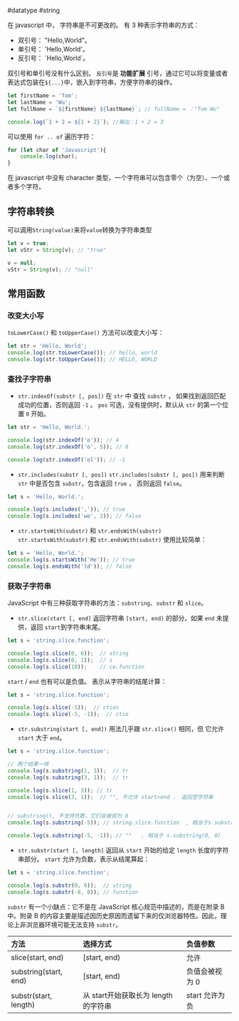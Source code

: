 #datatype #string

在 javascript 中， 字符串是不可更改的。
有 3 种表示字符串的方式：

- 双引号： "Hello,World"。
- 单引号： 'Hello,World'。
- 反引号： \`Hello,World\`。

双引号和单引号没有什么区别。 `反引号`是 **功能扩展** 引号，通过它可以将变量或者表达式包装在`${...}`中，嵌入到字符串，方便字符串的操作。

```js {.line-numbers}
let firstName = 'Tom';
let lastName = 'Wu';
let fullName = `${firstName} ${lastName}`; // fullName = ："Tom Wu"

console.log(`1 + 2 = ${1 + 2}`); //输出：1 + 2 = 3
```

可以使用 `for .. of` 遍历字符：

```js {.line-numbers}
for (let char of 'Javascript'){
	console.log(char);
}
```

在 javascript 中没有 character 类型，一个字符串可以包含零个（为空）、一个或者多个字符。

## 字符串转换

可以调用`String(value)`来将`value`转换为字符串类型

```js {.line-numbers}
let v = true;
let vStr = String(v); // "true"

v = null;
vStr = String(v); // "null"
```

 ## 常用函数

### 改变大小写

`toLowerCase()` 和 `toUpperCase()` 方法可以改变大小写：

```js {.line-numbers}
let str = 'Hello, World';
console.log(str.toLowerCase()); // hello, world
console.log(str.toUpperCase()); // HELLO, WORLD
```

### 查找子字符串

- `str.indexOf(substr [, pos])`
在 `str` 中 查找 `substr` ， 如果找到返回匹配成功的位置，否则返回 `-1` 。 `pos` 可选，没有提供时，默认从 `str` 的第一个位置 `0` 开始。

```js {.line-numbers}
let str = 'Hello, World.';

console.log(str.indexOf('o')); // 4
console.log(str.indexOf('o', 5)); // 8

console.log(str.indexOf('ol')); // -1
```

- `str.includes(substr [, pos])`
`str.includes(substr [, pos])` 用来判断 `str` 中是否包含 `substr`，包含返回 `true` ， 否则返回 `false`。

```js {.line-numbers}
let s = 'Hello, World.';

console.log(s.includes(',')); // true
console.log(s.includes('wo', 2)); // false
```

- `str.startsWith(substr)` 和 `str.endsWith(substr)`
`str.startsWith(substr)` 和 `str.endsWith(substr)` 使用比较简单：

```js {.line-numbers}
let s = 'Hello, World.';
console.log(s.startsWith('He')); // true
console.log(s.endsWith('ld')); // false
```

### 获取子字符串

JavaScript 中有三种获取字符串的方法：`substring`、`substr` 和 `slice`。

- `str.slice(start [, end]`
返回字符串 `[start, end)`  的部分。如果 `end` 未提供，返回 `start`到字符串末尾。

```js {.line-numbers}
let s = 'string.slice.function';

console.log(s.slice(0, 6));  // string
console.log(s.slice(0, 1));  // s
console.log(s.slice(10));    // ce.function
```

`start` / `end` 也有可以是负值。 表示从字符串的结尾计算：

```js {.line-numbers}
let s = 'string.slice.function';

console.log(s.slice(-5));  // ction
console.log(s.slice(-5, -1));  // ctio
```

- `str.substring(start [, end])`
用法几乎跟 `str.slice()` 相同，但 它允许 `start` 大于 `end`。

```js {.line-numbers}
let s = 'string.slice.function';

// 两个结果一样
console.log(s.substring(1, 3));  // tr
console.log(s.substring(3, 1));  // tr 

console.log(s.slice(1, 3)); // tr
console.log(s.slice(3, 1));  // "", 不允许 start>end ， 返回空字符串 


// substring(), 不支持负数，它们会被视为 0
console.log(s.substring(-5)); // string.slice.function  , 相当于s.substring(0)

console.log(s.substring(-5, -1)); // ""   , 相当于 s.substring(0, 0)

```

- `str.substr(start [, length]`
返回从 `start` 开始的给定 `length` 长度的字符串部分。 `start` 允许为负数，表示从结尾算起：
```js {.line-numbers}
let s = 'string.slice.function';

console.log(s.substr(0, 6));  // string
console.log(s.substr(-8, 8)); // function
```

`substr` 有一个小缺点：它不是在 JavaScript 核心规范中描述的，而是在附录 B 中。附录 B 的内容主要是描述因历史原因而遗留下来的仅浏览器特性。因此，理论上非浏览器环境可能无法支持 `substr`。

|方法|选择方式|负值参数|
|:--|:--|:--|
|slice(start, end)| \[start, end) | 允许|
|substring(start, end)| \[start, end) | 负值会被视为 0|
|substr(start, length)| 从 start开始获取长为 length的字符串 | start 允许为负|



